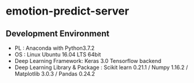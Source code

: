 # emotion-predict-server
## Development Environment
  - PL : Anaconda with Python3.7.2
  - OS : Linux Ubuntu 16.04 LTS 64bit
  - Deep Learning Framework: Keras 3.0 Tensorflow backend
  - Deep Learning Library & Package : Scikit learn 0.21.1 / Numpy 1.16.2 / Matplotlib 3.0.3 / Pandas 0.24.2
